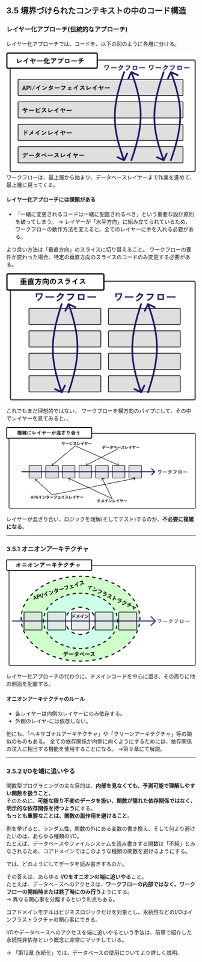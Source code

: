 ## 3.5 境界づけられたコンテキストの中のコード構造

### レイヤー化アプローチ(伝統的なアプローチ)

レイヤー化アプローチでは、コードを、以下の図のように各層に分ける。

![](./img/layered-approach.svg)
ワークフローは、最上層から始まり、データベースレイヤーまで作業を進めて、最上層に戻ってくる。

#### レイヤー化アプローチには課題がある

- 「一緒に変更されるコードは一緒に配置されるべき」という重要な設計原則を破ってしまう。
  → レイヤーが「水平方向」に組み立てられているため、ワークフローの動作方法を変えると、全てのレイヤーに手を入れる必要がある。

より良い方法は「垂直方向」のスライスに切り替えること。
ワークフローの要件が変わった場合、特定の垂直方向のスライスのコードのみ変更する必要がある。

![](./img/vertical.svg)

これでもまだ理想的ではない。
ワークフローを横方向のパイプにして、その中でレイヤーを見てみると、、

![](./img/mixed-layer.svg)

レイヤーが混ざり合い、ロジックを理解(そしてテスト)するのが、**不必要に複雑になる**。

---

### 3.5.1 オニオンアーキテクチャ

![](./img/onion.svg)

レイヤー化アプローチの代わりに、ドメインコードを中心に置き、その周りに他の側面を配置する。

#### オニオンアーキテクチャのルール
- 各レイヤーは内側のレイヤーにのみ依存する。
- 外側のレイヤ-には依存しない。

他にも、「ヘキサゴナルアーキテクチャ」や「クリーンアーキテクチャ」等の類似のものもある。
全ての依存関係が内側に向くようにするためには、依存関係の注入に相当する機能を使用することになる。
→第９章にて解説。

---

### 3.5.2 I/Oを端に追いやる

関数型プログラミングの主な目的は、**内部を見なくても、予測可能で理解しやすい関数を扱うこと**。  
そのために、**可能な限り不変のデータを扱い、関数が隠れた依存関係ではなく、明示的な依存関係を持つように**する。  
**もっとも重要なことは、関数の副作用を避けること**。  

例を挙げると、ランダム性、関数の外にある変数の書き換え、そして何より避けたいのは、あらゆる種類のI/O。  
たとえば、データベースやファイルシステムを読み書きする関数は「不純」とみなされるため、コアドメインではこのような種類の関数を避けるようにする。  

では、どのようにしてデータを読み書きするのか。  

その答えは、あらゆる **I/Oをオニオンの端に追いやる**こと。  
たとえば、データベースへのアクセスは、**ワークフローの内部ではなく、ワークフローの開始時または終了時にのみ行う**ようにする。  
→ 異なる関心事を分離するという利点もある。  

コアドメインモデルはビジネスロジックだけを対象とし、永続性などのI/Oはインフラストラクチャの関心事にできる。  

I/Oやデータベースへのアクセスを端に追いやるという手法は、前章で紹介した永続性非依存という概念に非常にマッチしている。  

→ 「第12章 永続化」では、データベースの使用についてより詳しく説明。
